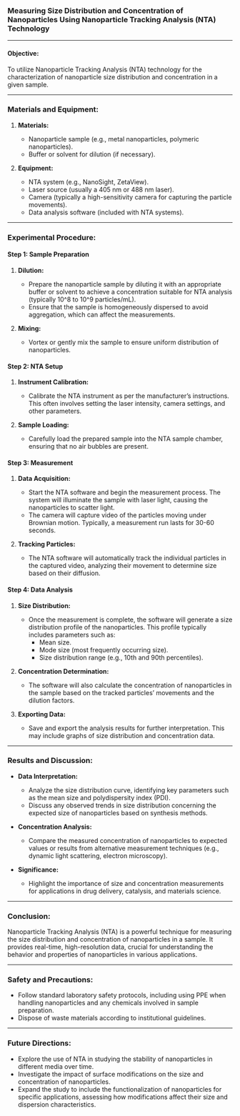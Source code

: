 ### Measuring Size Distribution and Concentration of Nanoparticles Using Nanoparticle Tracking Analysis (NTA) Technology

---

#### Objective:
To utilize Nanoparticle Tracking Analysis (NTA) technology for the characterization of nanoparticle size distribution and concentration in a given sample.

---

### Materials and Equipment:

1. **Materials:**
   - Nanoparticle sample (e.g., metal nanoparticles, polymeric nanoparticles).
   - Buffer or solvent for dilution (if necessary).

2. **Equipment:**
   - NTA system (e.g., NanoSight, ZetaView).
   - Laser source (usually a 405 nm or 488 nm laser).
   - Camera (typically a high-sensitivity camera for capturing the particle movements).
   - Data analysis software (included with NTA systems).

---

### Experimental Procedure:

#### Step 1: Sample Preparation
1. **Dilution:**
   - Prepare the nanoparticle sample by diluting it with an appropriate buffer or solvent to achieve a concentration suitable for NTA analysis (typically 10^8 to 10^9 particles/mL).
   - Ensure that the sample is homogeneously dispersed to avoid aggregation, which can affect the measurements.

2. **Mixing:**
   - Vortex or gently mix the sample to ensure uniform distribution of nanoparticles.

#### Step 2: NTA Setup
1. **Instrument Calibration:**
   - Calibrate the NTA instrument as per the manufacturer’s instructions. This often involves setting the laser intensity, camera settings, and other parameters.

2. **Sample Loading:**
   - Carefully load the prepared sample into the NTA sample chamber, ensuring that no air bubbles are present.

#### Step 3: Measurement
1. **Data Acquisition:**
   - Start the NTA software and begin the measurement process. The system will illuminate the sample with laser light, causing the nanoparticles to scatter light.
   - The camera will capture video of the particles moving under Brownian motion. Typically, a measurement run lasts for 30-60 seconds.

2. **Tracking Particles:**
   - The NTA software will automatically track the individual particles in the captured video, analyzing their movement to determine size based on their diffusion.

#### Step 4: Data Analysis
1. **Size Distribution:**
   - Once the measurement is complete, the software will generate a size distribution profile of the nanoparticles. This profile typically includes parameters such as:
     - Mean size.
     - Mode size (most frequently occurring size).
     - Size distribution range (e.g., 10th and 90th percentiles).

2. **Concentration Determination:**
   - The software will also calculate the concentration of nanoparticles in the sample based on the tracked particles’ movements and the dilution factors.

3. **Exporting Data:**
   - Save and export the analysis results for further interpretation. This may include graphs of size distribution and concentration data.

---

### Results and Discussion:

- **Data Interpretation:**
  - Analyze the size distribution curve, identifying key parameters such as the mean size and polydispersity index (PDI).
  - Discuss any observed trends in size distribution concerning the expected size of nanoparticles based on synthesis methods.

- **Concentration Analysis:**
  - Compare the measured concentration of nanoparticles to expected values or results from alternative measurement techniques (e.g., dynamic light scattering, electron microscopy).

- **Significance:**
  - Highlight the importance of size and concentration measurements for applications in drug delivery, catalysis, and materials science.

---

### Conclusion:

Nanoparticle Tracking Analysis (NTA) is a powerful technique for measuring the size distribution and concentration of nanoparticles in a sample. It provides real-time, high-resolution data, crucial for understanding the behavior and properties of nanoparticles in various applications.

---

### Safety and Precautions:

- Follow standard laboratory safety protocols, including using PPE when handling nanoparticles and any chemicals involved in sample preparation.
- Dispose of waste materials according to institutional guidelines.

---

### Future Directions:

- Explore the use of NTA in studying the stability of nanoparticles in different media over time.
- Investigate the impact of surface modifications on the size and concentration of nanoparticles.
- Expand the study to include the functionalization of nanoparticles for specific applications, assessing how modifications affect their size and dispersion characteristics.
